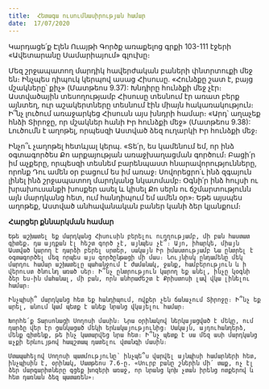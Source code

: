 ```yaml
---
title:  Հետագա ուսումնասիրության համար
date:  17/07/2020
---
```


Կարդացե՛ք Էլեն Ուայթի Գործք առաքելոց գրքի 103-111 էջերի «Ավետարանը Սամարիայում» գլուխը։

Մեզ շրջապատող մարդիկ հավերժական բաների փնտրտուքի մեջ են։ Ինչպես դիպուկ կերպով ասաց Հիսուսը. «Հունձքը շատ է, բայց մշակները՝ քիչ» (Մատթեոս 9.37): Խնդիրը հունձքի մեջ չէր։ Աստվածային տեսողությամբ Հիսուսը տեսնում էր առատ բերք այնտեղ, ուր աշակերտները տեսնում էին միայն հակառակություն։ Ի՞նչ լուծում առաջարկեց Հիսուսն այս խնդրի համար։ «Արդ՝ աղաչեք հնձի Տիրոջը, որ մշակներ հանի Իր հունձքի մեջ» (Մատթեոս 9.38): Լուծումն է աղոթել, որպեսզի Աստված ձեզ ուղարկի Իր հունձքի մեջ։

Ինչո՞ւ չաղոթել հետևյալ կերպ. «Տե՛ր, ես կամենում եմ, որ ինձ օգտագործես Քո արքայության առաջխաղացման գործում։ Բացի՛ր իմ աչքերը, որպեսզի տեսնեմ բարենպաստ հնարավորությունները, որոնք Դու ամեն օր բացում ես իմ առաջ։ Սովորեցրո՛ւ ինձ զգայուն լինել ինձ շրջապատող մարդկանց նկատմամբ։ Օգնի՛ր ինձ հույսի ու խրախուսանքի խոսքեր ասել և կիսել Քո սերն ու ճշմարտությունն այն մարդկանց հետ, ում հանդիպում եմ ամեն օր»։ Եթե այսպես աղոթեք, Աստված անհավանական բաներ կանի ձեր կյանքում։

**Հարցեր քննարկման համար**

`Եթե աշխատել եք մարդկանց Հիսուսին բերելու ուղղությամբ, մի բան հաստատ գիտեք. դա այդքան էլ հեշտ գործ չէ, այնպես չէ՞։ Այո, իհարկե, միայն Աստված կարող է դարձի բերել սրտեր, սակայն Իր իմաստությամբ Նա ընտրել է օգտագործել մեզ որպես այս գործընթացի մի մաս։ Նույնիսկ ընդամենը մեկ մարդու համար աշխատելը պահանջում է ժամանակ, ջանք, համբերություն և ի վերուստ ծնունդ առած սեր։ Ի՞նչ ընտրություն կարող եք անել, ինչը կօգնի ձեր ես-ին մահանալ, մի բան, որն անհրաժեշտ է Քրիստոսի լավ վկա լինելու համար։`

`Ինչպիսի՞ մարդկանց հետ եք հանդիպում, ովքեր չեն ճանաչում Տիրոջը։ Ի՞նչ եք արել, անում կամ պետք է անեք նրանց վկայելու համար։`

`Խորհե՛ք Տարսոնացի Սողոսի մասին։ Նրա օրինակով ներկայացված է մեկը, ում դարձը վեր էր ցանկացած մեկի երևակայությունից։ Սակայն, այդուհանդերձ, մենք գիտենք, թե ինչ կատարվեց նրա հետ։ Ի՞նչ պետք է սա մեզ ասի մարդկանց աչքի երևույթով հապշտապ դատելու վտանգի մասին։`

`Մտապահելով Սողոսի պատմությունը՝ ինչպե՞ս վարվել այնպիսի համարների հետ, ինչպիսին է, օրինակ, Մատթեոս 7.6-ը. «Սուրբ բանը շներին մի՛ տաք, ոչ էլ ձեր մարգարիտները գցեք խոզերի առաջ, որ նրանց կոխ չտան իրենց ոտքերով և հետ դառնան ձեզ պատառեն»։`